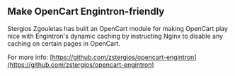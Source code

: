 ## Make OpenCart Engintron-friendly

Stergios Zgouletas has built an OpenCart module for making OpenCart play nice with Engintron's dynamic caching by instructing Nginx to disable any caching on certain pages in OpenCart.

For more info: [https://github.com/zstergios/opencart-engintron](https://github.com/zstergios/opencart-engintron)
